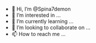 - 👋 Hi, I’m @Spina7demon
- 👀 I’m interested in ...
- 🌱 I’m currently learning ...
- 💞️ I’m looking to collaborate on ...
- 📫 How to reach me ...

<!---
Spina7demon/Spina7demon is a ✨ special ✨ repository because its `README.md` (this file) appears on your GitHub profile.
You can click the Preview link to take a look at your changes.
--->
